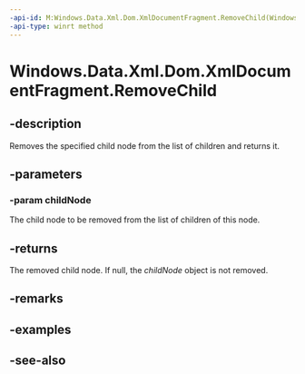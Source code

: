 ----api-id: M:Windows.Data.Xml.Dom.XmlDocumentFragment.RemoveChild(Windows.Data.Xml.Dom.IXmlNode)
-api-type: winrt method
---<!-- Method syntaxpublic Windows.Data.Xml.Dom.IXmlNode RemoveChild(Windows.Data.Xml.Dom.IXmlNode childNode)--># Windows.Data.Xml.Dom.XmlDocumentFragment.RemoveChild## -descriptionRemoves the specified child node from the list of children and returns it.## -parameters### -param childNodeThe child node to be removed from the list of children of this node.## -returnsThe removed child node. If null, the *childNode* object is not removed.## -remarks## -examples## -see-also